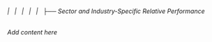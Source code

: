 ###### |   |   |   |   |   ├── Sector and Industry-Specific Relative Performance

*Add content here*